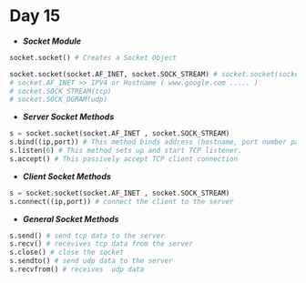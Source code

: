 # Day 15 

* ***Socket Module***
```python
socket.socket() # Creates a Socket Object  
``` 
```python
socket.socket(socket.AF_INET, socket.SOCK_STREAM) # socket.socket(socket.family , socket.type )
# socket.AF_INET >> IPV4 or Hostname ( www.google.com ..... ) 
# socket.SOCK_STREAM(tcp)
# socket.SOCK_DGRAM(udp)
```

* ***Server Socket Methods***

```python
s = socket.socket(socket.AF_INET , socket.SOCK_STREAM)
s.bind((ip,port)) # This method binds address (hostname, port number pair) to socket. 
s.listen(6) # This method sets up and start TCP listener. 
s.accept() # This passively accept TCP client connection 

```
* ***Client Socket Methods***
```python 
s = socket.socket(socket.AF_INET , socket.SOCK_STREAM)
s.connect((ip,port)) # connect the client to the server 
```
* ***General Socket Methods***

```python 
s.send() # send tcp data to the server 
s.recv() # recevives tcp data from the server
s.close() # close the socket 
s.sendto() # send udp data to the server 
s.recvfrom() # receives  udp data 
```
